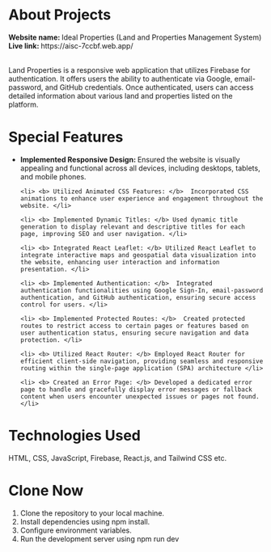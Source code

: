 

<h1>About Projects</h1>
<b> Website name: </b> Ideal Properties (Land and Properties Management System) </br>
<b>Live link: </b> https://aisc-7ccbf.web.app/ </br>
</br>

<p>Land Properties is a responsive web application that utilizes Firebase for authentication. It offers users the ability to authenticate via Google, email-password, and GitHub credentials. Once authenticated, users can access detailed information about various land and properties listed on the platform.</p>

<h1>Special Features</h1>
<ul>
    <li> <b> Implemented Responsive Design: </b> Ensured the website is visually appealing and functional across all devices, including desktops, tablets, and mobile phones. </li>

    <li> <b> Utilized Animated CSS Features: </b>  Incorporated CSS animations to enhance user experience and engagement throughout the website. </li>

    <li> <b> Implemented Dynamic Titles: </b> Used dynamic title generation to display relevant and descriptive titles for each page, improving SEO and user navigation. </li>

    <li> <b> Integrated React Leaflet: </b> Utilized React Leaflet to integrate interactive maps and geospatial data visualization into the website, enhancing user interaction and information presentation. </li>

    <li> <b> Implemented Authentication: </b>  Integrated authentication functionalities using Google Sign-In, email-password authentication, and GitHub authentication, ensuring secure access control for users. </li>

    <li> <b> Implemented Protected Routes: </b>  Created protected routes to restrict access to certain pages or features based on user authentication status, ensuring secure navigation and data protection. </li>

    <li> <b> Utilized React Router: </b> Employed React Router for efficient client-side navigation, providing seamless and responsive routing within the single-page application (SPA) architecture </li>

    <li> <b> Created an Error Page: </b> Developed a dedicated error page to handle and gracefully display error messages or fallback content when users encounter unexpected issues or pages not found. </li>

  
</ul>

<h1>Technologies Used</h1>
    HTML, CSS, JavaScript, Firebase, React.js, and Tailwind CSS etc. </br>

<h1>Clone Now</h1>
<ol>
    <li>Clone the repository to your local machine.</li>
    <li>Install dependencies using npm install.</li>
    <li>Configure environment variables.</li>
    <li>Run the development server using npm run dev</li>
</ol>
